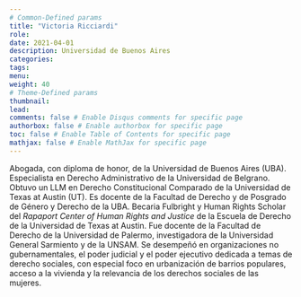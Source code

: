 ```yaml
---
# Common-Defined params
title: "Victoria Ricciardi"
role: 
date: 2021-04-01
description: Universidad de Buenos Aires
categories:
tags:
menu: 
weight: 40
# Theme-Defined params
thumbnail: 
lead: 
comments: false # Enable Disqus comments for specific page
authorbox: false # Enable authorbox for specific page
toc: false # Enable Table of Contents for specific page
mathjax: false # Enable MathJax for specific page
---
```


Abogada, con diploma de honor, de la Universidad de Buenos Aires (UBA). Especialista en Derecho Administrativo de la Universidad de Belgrano. Obtuvo un LLM en Derecho Constitucional Comparado de la Universidad de Texas at Austin (UT). Es docente de la Facultad de Derecho y de Posgrado de Género y Derecho de la UBA. Becaria Fulbright y Human Rights Scholar del *Rapaport Center of Human Rights and Justice* de la Escuela de Derecho de la Universidad de Texas at Austin. Fue docente de la Facultad de Derecho de la Universidad de Palermo, investigadora de la Universidad General Sarmiento y de la UNSAM. Se desempeñó en organizaciones no gubernamentales, el poder judicial y el poder ejecutivo dedicada a temas de derecho sociales, con especial foco en urbanización de barrios populares, acceso a la vivienda y la relevancia de los derechos sociales de las mujeres.